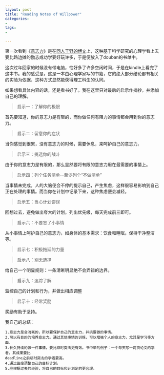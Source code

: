 ```yaml
---
layout: post
title: "Reading Notes of Willpower"
categories:
- 
tags:
- 

---
```


第一次看到《[意志力](http://book.douban.com/subject/10773358/ "意志力")》是在[同人于野的博文](http://www.geekonomics10000.com/655)上，这种基于科学研究的心理学看上去要比路边摊的励志成功学要好玩许多，于是便放入了douban的书单中。

这次过年回家的时候没有带电脑，恰好多了许多空闲时间，于是在kindle上看完了这本书。我的感受是，这是一本由心理学家写的书籍，它的绝大部分结论都有相关的实验为依据，这种方式显然能获得理工科生的认同。

如果想看具体内容的话，还是看书好了。我在这里只对最后的启示作摘抄，并添加自己的理解。

> 启示一：了解你的极限

首先要知道，你的意志力是有限的，而你做任何有阻力的事情都会用到你的意志力。

>启示二：留意你的症状

当你感觉到很累，没有意志力的时候，需要休息，来呵护自己的意志力。

>启示三：挑选你的战斗

由于你的意志力是有限的，那么显然要将有限的意志力用在最需要的事情上。

> 启示四：列个任务清单--至少列个“不做清单”

当事情未完成，人的大脑便会不停的提示自己，产生焦虑，这样很容易影响到自己正在处理的事情。而当你在计划中记录下来，这种焦虑便会减轻。

>启示五：当心计划谬误

回想过去，避免做出夸大的计划。列出优先级，每天完成前三即可。

>启示六：不要忘了小事情

从小事情上呵护自己的意志力，如身体的基本需求：饮食和睡眠，保持干净整洁等。

> 启示七：积极拖延的力量

> 启示八：别无选择

给自己一个明显规则：一条清晰明显绝不会弄错的边界。

>启示九：追踪了解

监控自己的计划和行为，并做出相应调整

>启示十：经常奖励

奖励有助于坚持。

我自己的总结：

	1.意志力是会消耗的，所以要保护自己的意志力，并挑要做的事情。
	2.可以有目的的培养意志力。通过其他事情的训练，可以增强个人的意志力，尤其是学习等方面。
	3.长久持续的做一件事情，要比临时突击更有效。书中举的例子：一个每天写一两页论文的学者，其成果要比
	deadline之前临时突击的学者要高。
	4.通过监控调整自己的目标计划。
	5.应根据过去的经验，将自己的目标和计划定的更合理。